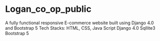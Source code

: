 # Logan_co_op_public
A fully functional responsive E-commerce website built using Django 4.0 and Bootstrap 5 Tech Stacks: HTML, CSS, Java Script Django 4.0 Sqllite3 Bootstrap 5
